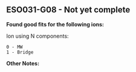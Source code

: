 ## ESO031-G08 - Not yet complete
**Found good fits for the following ions:**

Ion using N components:
```
0 - MW
1 - Bridge
```


**Other Notes:**

